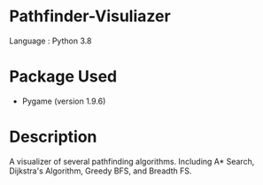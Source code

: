 # Pathfinder-Visuliazer
Language : Python 3.8

# Package Used
- Pygame (version 1.9.6)

# Description
A visualizer of several pathfinding algorithms. Including A* Search, Dijkstra's Algorithm, Greedy BFS, and Breadth FS. 
